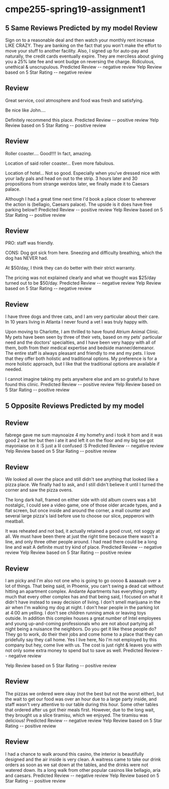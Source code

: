 # cmpe255-spring19-assignment1

5 Same Reviews Predicted by my model
Review
-------------------------------------------------

Sign on to a reasonable deal and then watch your monthly rent increase LIKE CRAZY. They are banking on the fact that you won't make the effort to move your stuff to another facility. Also, I signed up for auto-pay and naturally, the credit cards eventually expire. They are merciless about giving you a 25% late fee and wont budge on reversing the charge. Ridiculous, unethical & unscrupulous.
Predicted Review --  negative review
Yelp Review based on 5 Star Rating -- negative review

Review
-------------------------------------------------


Great service, cool atmosphere and food was fresh and satisfying.

Be nice like John.... 

Definitely recommend this place.
Predicted Review --  positive review
Yelp Review based on 5 Star Rating -- positive review

Review
-------------------------------------------------

Roller coaster.... Good!!!!    In fact, amazing.

Location of said roller coaster... Even more fabulous.

Location of hotel... Not so good.  Especially when you've dressed nice with your lady pals and head on out to the strip.  3 hours later and 30 propositions from strange weirdos later, we finally made it to Caesars palace.  

Although I had a great time next time I'd book a place closer to wherever the action is (bellagio, Caesars palace).  The upside is it does have free parking below!!
Predicted Review --  positive review
Yelp Review based on 5 Star Rating -- positive review


Review
-------------------------------------------------

PRO: staff was friendly.

CONS: Dog got sick from here.  Sneezing and difficulty breathing, which the dog has NEVER had.

At $50/day, I think they can do better with their strict warranty.

The pricing was not explained clearly and what we thought was $25/day turned out to be $50/day.
Predicted Review --  negative review
Yelp Review based on 5 Star Rating -- negative review

Review
-------------------------------------------------

I have three dogs and three cats, and I am very particular about their care.  In 10 years living in Atlanta I never found a vet I was truly happy with.  

Upon moving to Charlotte, I am thrilled to have found Atrium Animal Clinic.  My pets have been seen by three of their vets, based on my pets' particular need and the doctors' specialties, and I have been very happy with all of them, both from their medical expertise and bedside manner/demeanor.  The entire staff is always pleasant and friendly to me and my pets.  I love that they offer both holistic and traditional options.  My preference is for a more holistic approach, but I like that the traditional options are available if needed.

I cannot imagine taking my pets anywhere else and am so grateful to have found this clinic.
Predicted Review --  positive review
Yelp Review based on 5 Star Rating -- positive review


5 Opposite Reviews Predicted by my model
-------------------------------------------------
Review
-------------------------------------------------

fabrege  gave me sum maynoaize 4 my homefry and i took it hom and it was good 2 eat lter  but then i ate it and left it on the floor and my big toe got mayoniaise on it :S  just a lil confused :S
Predicted Review --  negative review
Yelp Review based on 5 Star Rating -- positive review

Review
-------------------------------------------------

We looked all over the place and still didn't see anything that looked like a pizza place.  We finally had to ask, and I still didn't believe it until I turned the corner and saw the pizza ovens.  

The long dark hall, framed on either side with old album covers was a bit nostalgic,  I could see a video game, one of those older arcade types, and a flat screen, but once inside and around the corner, a mall counter and several large pizza's laid before use  to choose our slice, pepperoni with meatball. 

It was reheated and not bad, it actually retained a good crust, not soggy at all.  We must have been there at just the right time because there wasn't a line, and only three other people around.  I had read there could be a long line and wait A definite must try kind of place.
Predicted Review --  negative review
Yelp Review based on 5 Star Rating -- positive review

Review
-------------------------------------------------

I am picky and I'm also not one who is going to go ooooo & aaaaaah over a lot of things.  That being said, in Phoenix, you can't swing a dead cat without hitting an apartment complex.  Andante Apartments has everything pretty much that every other complex has and that being said, I focused on what it didn't have instead to sway decision of living.   I don't smell marijuana in the air when I'm walking my dog at night.  I don't hear people in the parking lot at 4:00 am yelling.  I don't see children running amok or leaving toys outside.  In addition this complex houses a great number of Intel employees and young up-and-coming professionals who are not about partying all night being a nuisance the neighbors.  Do you get it like these people do? They go to work, do their their jobs and come home to a place that they can pridefully say they call home.   Yes I live here,  No I'm not employed by this company but hey, come live with us.   The cost is just right & leaves you with not only some extra money to spend but to save as well.
Predicted Review --  negative review

Yelp Review based on 5 Star Rating -- positive review

Review
-------------------------------------------------

The pizzas we ordered were okay (not the best but not the worst either), but the wait to get our food was over an hour due to a large party inside, and staff wasn't very attentive to our table during this hour. Some other tables that ordered after us got their meals first. However, due to the long wait, they brought us a slice tiramisu, which we enjoyed. The tiramisu was delicious!
Predicted Review --  negative review
Yelp Review based on 5 Star Rating -- positive review

Review
-------------------------------------------------

I had a chance to walk around this casino, the interior is beautifully designed and the air inside is very clean. A waitress came to take our drink orders as soon as we sat down at the tables, and the drinks were not watered down. Its a long walk from other popular casinos like bellagio, aria and caesars.
Predicted Review --  negative review
Yelp Review based on 5 Star Rating -- positive review
